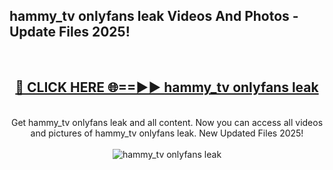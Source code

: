 <h2>hammy_tv onlyfans leak Videos And Photos - Update Files 2025!</h2>
<br>
<div align="center">
<h2><a href="https://top-ai-tools.click/QrbHav" rel="nofollow">🔴 CLICK HERE 🌐==►► hammy_tv onlyfans leak</a></h2>
<br>
Get hammy_tv onlyfans leak and all content. Now you can access all videos and pictures of hammy_tv onlyfans leak. New Updated Files 2025!
<br>
<br>
<a href="https://top-ai-tools.click/QrbHav" rel="nofollow" data-target="animated-image.originalLink"><img src="https://i.ibb.co.com/WyWwxjT/player-gif2.gif" alt="hammy_tv onlyfans leak" style="max-width: 100%; display: inline-block;" data-target="animated-image.originalImage"></a>
</div>
<br>